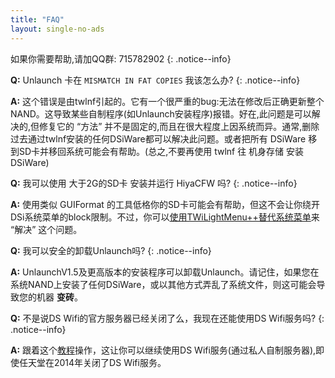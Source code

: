 ```yaml
---
title: "FAQ"
layout: single-no-ads
---
```


如果你需要帮助,请加QQ群: 715782902
{: .notice--info}

<a name="faq_fatmismatch" />**Q:** Unlaunch 卡在 `MISMATCH IN FAT COPIES` 我该怎么办?
{: .notice--info}

**A:** 这个错误是由twlnf引起的。它有一个很严重的bug:无法在修改后正确更新整个NAND。这导致某些自制程序(如Unlaunch安装程序)报错。好在,此问题是可以解决的,但修复它的 “方法” 并不是固定的,而且在很大程度上因系统而异。通常,删除过去通过twlnf安装的任何DSiWare都可以解决此问题。或者把所有 DSiWare 移到SD卡并移回系统可能会有帮助。(总之,不要再使用 twlnf 往 机身存储 安装 DSiWare)

<a name="faq_2gbsd" />**Q:** 我可以使用 大于2G的SD卡 安装并运行 HiyaCFW 吗?
{: .notice--info}

**A:** 使用类似 GUIFormat 的工具低格你的SD卡可能会有帮助，但这不会让你绕开DSi系统菜单的block限制。不过，你可以[使用TWiLightMenu++替代系统菜单](installing-twilight-menu++)来 “解决” 这个问题。

<a name="faq_uninstall" />**Q:** 我可以安全的卸载Unlaunch吗?
{: .notice--info}

**A:** UnlaunchV1.5及更高版本的安装程序可以卸载Unlaunch。请记住，如果您在系统NAND上安装了任何DSiWare，或以其他方式弄乱了系统文件，则这可能会导致您的机器 **变砖**。

<a name="faq_wifi" />**Q:** 不是说DS Wifi的官方服务器已经关闭了么，我现在还能使用DS Wifi服务吗?
{: .notice--info}

**A:** 跟着这个[教程](https://gist.github.com/jaames/5e1c0fcea96a3e47f888526d28531720)操作，这让你可以继续使用DS Wifi服务(通过私人自制服务器),即使任天堂在2014年关闭了DS Wifi服务。

